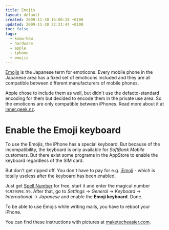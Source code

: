 ```yaml
---
title: Emojis
layout: default
created: 2009-11-30 16:00:28 +0100
updated: 2009-11-30 22:21:44 +0100
toc: false
tags:
  - know-how
  - hardware
  - apple
  - iphone
  - emojis
---
```

[Emojis](http://en.wikipedia.org/wiki/Emoji) is the Japanese term for emoticons. Every mobile phone in the
Japanese area has a fixed set of emoticons included and they are all compatible between different
manufacturers of mobile phones.

Apple chose to include them as well, but didn't use the defacto-standard encoding for them but decided to
encode them in the private use area. So the emoticons are only compatible between iPhones. Read more about
it at [inner.geek.nz](http://inner.geek.nz/archives/2009/02/06/the-truth-about-iphone-emoji/).


Enable the Emoji keyboard
=========================

To use the Emojis, the iPhone has a special keyboard. But because of the incompatibility, the keyboard is
only available for *SoftBank Mobile* customers. But there exist some programs in the AppStore to enable
the keyboard regardless of the SIM card.

But don't get ripped off. You don't have to pay for e.g.
[iEmoji](http://appshopper.com/utilities/iemoji-get-your-emoji) - which is totally useless after the
keyboard has been enabled.

Just get [Spell Number](http://appshopper.com/utilities/spell-number) for free, start it and enter the
magical number `91929394.59`. After that, go to *Settings* → *General* → *Keyboard* → *International* → *Japanese*
and enable the **Emoji keyboard**. Done.

<p><div class="noteclassic">To be able to use Emojis while writing mails, you have to reboot your iPhone.</div></p>

You can find these instructions with pictures
at [maketecheasier.com](http://maketecheasier.com/enable-emoji-icons-on-your-iphone-for-free/2009/02/11).
